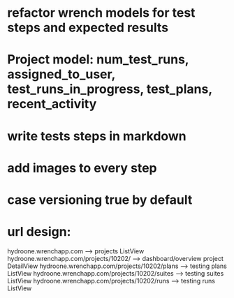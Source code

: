 
# refactor wrench models for test steps and expected results

# Project model: num_test_runs, assigned_to_user, test_runs_in_progress, test_plans, recent_activity


# write tests steps in markdown

# add images to every step

# case versioning true by default

# url design: 

hydroone.wrenchapp.com --> projects ListView
hydroone.wrenchapp.com/projects/10202/ --> dashboard/overview project DetailView
hydroone.wrenchapp.com/projects/10202/plans --> testing plans ListView
hydroone.wrenchapp.com/projects/10202/suites --> testing suites ListView
hydroone.wrenchapp.com/projects/10202/runs --> testing runs ListView


